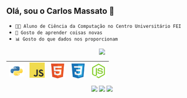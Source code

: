 ## **Olá, sou o Carlos Massato 👋**

* `👨‍💻 Aluno de Ciência da Computação no Centro Universitário FEI`
* `🤔 Gosto de aprender coisas novas`
* `📊 Gosto do que dados nos proporcionam`


<div align="center">
  <a href="https://github.com/Massato01">
  <img height="180em" src="https://github-readme-stats.vercel.app/api?username=Massato01&show_icons=true&theme=react&include_all_commits=true&count_private=true"/>
    
<br>

<img align="center" alt="Ma-Python" height="30" width="40" src="https://raw.githubusercontent.com/devicons/devicon/master/icons/python/python-original.svg">|<img alt="JS" title="JavaScript" width="40px" src="https://raw.githubusercontent.com/github/explore/master/topics/javascript/javascript.png">|<img align="center" alt="Ma-HTML" width="40" src="https://raw.githubusercontent.com/devicons/devicon/master/icons/html5/html5-original.svg">|<img align="center" alt="Ma-CSS" width="40" src="https://raw.githubusercontent.com/devicons/devicon/master/icons/css3/css3-original.svg">|<img align="center" alt="AlvarocJesus-CSS" width="40" src="https://raw.githubusercontent.com/devicons/devicon/master/icons/nodejs/nodejs-original.svg">
|--|--|--|--|--|    

 
<div> 
  <a href="https://www.instagram.com/carlos_massato01/" target="_blank"><img src="https://img.shields.io/badge/-Instagram-%23E4405F?style=for-the-badge&logo=instagram&logoColor=white" target="_blank"></a>
  <a href = "mailto:massatohc@gmail.com"><img src="https://img.shields.io/badge/-Gmail-%23333?style=for-the-badge&logo=gmail&logoColor=white" target="_blank"></a>
  <a href="https://www.linkedin.com/in/carlos-massato-horibe-chinen-22700620a/" target="_blank"><img src="https://img.shields.io/badge/-LinkedIn-%230077B5?style=for-the-badge&logo=linkedin&logoColor=white" target="_blank"></a> 
</div>
